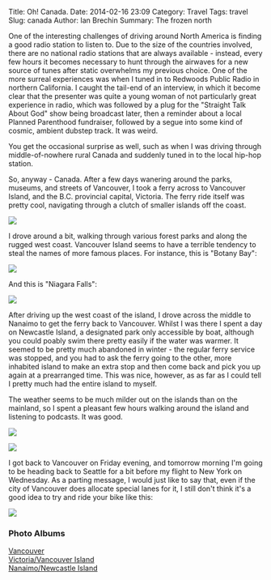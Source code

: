Title: Oh! Canada.
Date: 2014-02-16 23:09
Category: Travel
Tags: travel
Slug: canada
Author: Ian Brechin
Summary: The frozen north


One of the interesting challenges of driving around North America is finding a good radio station to listen to. Due to the size of the countries involved, there are no national radio stations that are always available - instead, every few hours it becomes necessary to hunt through the airwaves for a new source of tunes after static overwhelms my previous choice. One of the more surreal experiences was when I tuned in to Redwoods Public Radio in northern California. I caught the tail-end of an interview, in which it become clear that the presenter was quite a young woman of not particularly great experience in radio, which was followed by a plug for the "Straight Talk About God" show being broadcast later, then a reminder about a local Planned Parenthood fundraiser, followed by a segue into some kind of cosmic, ambient dubstep track. It was weird.  

You get the occasional surprise as well, such as when I was driving through middle-of-nowhere rural Canada and suddenly tuned in to the local hip-hop station.  

So, anyway - Canada. After a few days wanering around the parks, museums, and streets of Vancouver, I took a ferry across to Vancouver Island, and the B.C. provincial capital, Victoria. The ferry ride itself was pretty cool, navigating through a clutch of smaller islands off the coast.  

![](https://lh4.googleusercontent.com/-sw7NluZxTIU/Uv_qP9cVEtI/AAAAAAAAHl4/8b7v316WjB8/s768/DSC05988.JPG)

I drove around a bit, walking through various forest parks and along the rugged west coast. Vancouver Island seems to have a terrible tendency to steal the names of more famous places. For instance, this is "Botany Bay":  

![](https://lh3.googleusercontent.com/-YFZzJ2fqByc/Uv_xFqqp7SI/AAAAAAAAHq0/rrRNRToa03Y/s768/DSC06092.JPG)

And this is "Niagara Falls":  

![](https://lh5.googleusercontent.com/-xytGw0YR8Hk/Uv_t4ERN9NI/AAAAAAAAHos/M9_DSw_ONRw/s768/DSC06053.JPG)

After driving up the west coast of the island, I drove across the middle to Nanaimo to get the ferry back to Vancouver. Whilst I was there I spent a day on Newcastle Island, a designated park only accessible by boat, although you could poably swim there pretty easily if the water was warmer. It seemed to be pretty much abandoned in winter - the regular ferry service was stopped, and you had to ask the ferry going to the other, more inhabited island to make an extra stop and then come back and pick you up again at a prearranged time. This was nice, however, as as far as I could tell I pretty much had the entire island to myself.  

The weather seems to be much milder out on the islands than on the mainland, so I spent a pleasant few hours walking around the island and listening to podcasts. It was good.  

![](https://lh5.googleusercontent.com/-UZsg9UvkUY0/Uv_79wy2oFI/AAAAAAAAHw8/kGDMvrP938I/s768/DSC06172.JPG)

![](https://lh5.googleusercontent.com/-U8ctGlM9560/Uv_5yt67-PI/AAAAAAAAHuU/Ht7qTBcklgw/s768/DSC06138.JPG)

I got back to Vancouver on Friday evening, and tomorrow morning I'm going to be heading back to Seattle for a bit before my flight to New York on Wednesday. As a parting message, I would just like to say that, even if the city of Vancouver does allocate special lanes for it, I still don't think it's a good idea to try and ride your bike like this:  

![](https://lh5.googleusercontent.com/-LlxG89787iQ/UwE4H7OgmsI/AAAAAAAAHyY/9wFyIQnr9_0/s768/DSC06191.JPG)

### Photo Albums

[Vancouver](https://picasaweb.google.com/110277251572045373854/Vancouver?authuser=0&authkey=Gv1sRgCIfS0ou-y7b4dg&feat=directlink)  
[Victoria/Vancouver Island](https://picasaweb.google.com/110277251572045373854/VictoriaVancouverIsland?authuser=0&authkey=Gv1sRgCPT0na6t0vTNKQ&feat=directlink)  
[Nanaimo/Newcastle Island](https://picasaweb.google.com/110277251572045373854/NanaimoNewcastleIsland?authuser=0&authkey=Gv1sRgCIKPjIWv6N_7kwE&feat=directlink)  